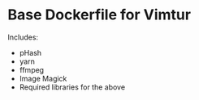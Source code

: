 # Base Dockerfile for Vimtur

Includes:
* pHash
* yarn
* ffmpeg
* Image Magick
* Required libraries for the above
